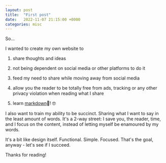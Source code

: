 ```yaml
---
layout: post
title:  "First post"
date:   2022-11-07 21:15:00 +0000
categories: misc
---
```


So...

I wanted to create my own website to

1. share thoughts and ideas

2. not being dependent on social media or other platforms to do it

3. feed my need to share while moving away from social media

4. allow you the reader to be totally free from ads, tracking or any other privacy violation when reading what I share

5. learn [markdown](https://www.markdownguide.org/):link:! :nerd_face:

I also want to train my ability to be succinct. Sharing what I want to say in the least amount of words. 
It's a 2-way street: I save you, the reader, time, and I focus on the content, instead of letting myself be enamoured by my words.

It's a bit like design itself. Functional. Simple. Focused. That's the goal, anyway - let's see if I succeed. 

Thanks for reading!
